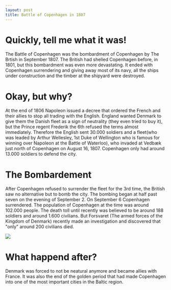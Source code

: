 ```yaml
---
layout: post
title: Battle of Copenhagen in 1807
---
```

# Quickly, tell me what it was!
The Battle of Copenhagen was the bombardment of Copenhagen by The Brtish in September 1807. 
The British had shelled Copenhagen before, in 1801, but this bombardment was even more devastating. 
It ended with Copenhagen surrendering and giving away most of its navy, all the ships under construction and the timber at the shipyard were destroyed.

# Okay, but why?
At the end of 1806 Napoleon issued a decree that ordered the French and their allies to stop all trading with the English. 
England wanted Denmark to give them the Danish fleet as a sign of neutrality (they even tried to buy it), but the Prince regent Frederik the 6th refused the terms almost immediately. 
Therefore the English sent 30.000 soldiers and a fleet(who was leaded by Arthur Wellesley, 1st Duke of Wellington who is famous for winning over Napoleon at the Battle of Waterloo), who invaded at Vedbæk just north of Copenhagen on August 16, 1807. Copenhagen only had around 13.000 soldiers to defend the city.

# The Bombardement
After Copenhagen refused to surrender the fleet for the 3rd time, the British saw no alternative but to bomb the city. The bombing began at half past seven on the evening of September 2. On September 6 Copenhagen surrendered. 
The population of Copenhagen at the time was around 102.000 people. The death toll until recently was believed to be around 188 soldiers and around 1.600 civilians. But Forsvaret (The armed forces of the Kingdom of Denmark) recently made an investigation and discovered that "only" around 200 civilians died.

![](http://i.imgur.com/mPEDFrx.jpg)

# What happend after?
Denmark was forced to not be neatural anymore and became allies with France. It was also the end of the golden period that had made Copenhagen into one of the most important cities in the Baltic region. 


